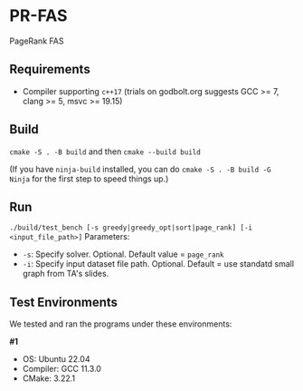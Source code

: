 # PR-FAS
PageRank FAS

## Requirements
- Compiler supporting `c++17` (trials on godbolt.org suggests GCC >= 7, clang >= 5, msvc >= 19.15)

## Build
`cmake -S . -B build` and then `cmake --build build`

(If you have `ninja-build` installed, you can do `cmake -S . -B build -G Ninja` for the first step to speed things up.)

## Run
`./build/test_bench [-s greedy|greedy_opt|sort|page_rank] [-i <input_file_path>]`
Parameters:
- `-s`: Specify solver. Optional. Default value = `page_rank`
- `-i`: Specify input dataset file path. Optional. Default = use standatd small graph from TA's slides.

## Test Environments
We tested and ran the programs under these environments:

**#1**
- OS: Ubuntu 22.04
- Compiler: GCC 11.3.0
- CMake: 3.22.1
